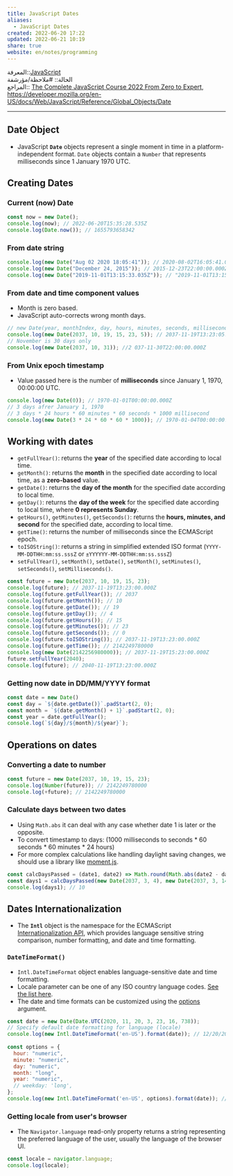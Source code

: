 ```yaml
---  
title: JavaScript Dates  
aliases:  
  - JavaScript Dates  
created: 2022-06-20 17:22  
updated: 2022-06-21 10:19  
share: true  
website: en/notes/programming  
---  
```

  
المعرفة::[JavaScript](JavaScript)  
الحالة:: #ملاحظة/مؤرشفة  
المراجع:: [The Complete JavaScript Course 2022 From Zero to Expert](The%20Complete%20JavaScript%20Course%202022%20From%20Zero%20to%20Expert), <https://developer.mozilla.org/en-US/docs/Web/JavaScript/Reference/Global_Objects/Date>  
  
---  
  
## Date Object  
  
- JavaScript **`Date`** objects represent a single moment in time in a platform-independent format. `Date` objects contain a `Number` that represents milliseconds since 1 January 1970 UTC.  
  
## Creating Dates  
  
### Current (now) Date  
  
```js  
const now = new Date();  
console.log(now); // 2022-06-20T15:35:28.535Z  
console.log(Date.now()); // 1655793658342  
```  
  
### From date string  
  
```js  
console.log(new Date("Aug 02 2020 18:05:41")); // 2020-08-02T16:05:41.000Z  
console.log(new Date("December 24, 2015")); // 2015-12-23T22:00:00.000Z  
console.log(new Date("2019-11-01T13:15:33.035Z")); // "2019-11-01T13:15:33.035Z"  
```  
  
### From date and time component values  
  
- Month is zero based.  
- JavaScript auto-corrects wrong month days.  
  
```js  
// new Date(year, monthIndex, day, hours, minutes, seconds, milliseconds)  
console.log(new Date(2037, 10, 19, 15, 23, 5)); // 2037-11-19T13:23:05.000Z  
// November is 30 days only  
console.log(new Date(2037, 10, 31)); //2 037-11-30T22:00:00.000Z  
```  
  
### From Unix epoch timestamp  
  
- Value passed here is the number of **milliseconds** since January 1, 1970, 00:00:00 UTC.  
  
```js  
console.log(new Date(0)); // 1970-01-01T00:00:00.000Z  
// 3 days afrer January 1, 1970  
// 3 days * 24 hours * 60 minutes * 60 seconds * 1000 millisecond  
console.log(new Date(3 * 24 * 60 * 60 * 1000)); // 1970-01-04T00:00:00.000Z  
```  
  
## Working with dates  
  
- `getFullYear()`: returns the **year** of the specified date according to local time.  
- `getMonth()`: returns the **month** in the specified date according to local time, as a **zero-based** value.  
- `getDate()`: returns the **day of the month** for the specified date according to local time.  
- `getDay()`: returns the **day of the week** for the specified date according to local time, where **0 represents Sunday**.  
- `getHours()`, `getMinutes()`, `getSeconds()`: returns the **hours, minutes, and second** for the specified date, according to local time.  
- `getTime()`: returns the number of milliseconds since the ECMAScript epoch.  
- `toISOString()`: returns a string in simplified extended ISO format (`YYYY-MM-DDTHH:mm:ss.sssZ` or `±YYYYYY-MM-DDTHH:mm:ss.sssZ`)  
- `setFullYear()`, `setMonth()`, `setDate()`, `setMonth()`, `setMinutes()`, `setSeconds()`, `setMilliseconds()`.  
  
```js  
const future = new Date(2037, 10, 19, 15, 23);  
console.log(future); // 2037-11-19T13:23:00.000Z  
console.log(future.getFullYear()); // 2037  
console.log(future.getMonth()); // 10  
console.log(future.getDate()); // 19  
console.log(future.getDay()); // 4  
console.log(future.getHours()); // 15  
console.log(future.getMinutes()); // 23  
console.log(future.getSeconds()); // 0  
console.log(future.toISOString()); // 2037-11-19T13:23:00.000Z  
console.log(future.getTime()); // 2142249780000  
console.log(new Date(2142256980000)); // 2037-11-19T15:23:00.000Z  
future.setFullYear(2040);  
console.log(future); // 2040-11-19T13:23:00.000Z  
```  
  
### Getting now date in DD/MM/YYYY format  
  
```js  
const date = new Date()  
const day = `${date.getDate()}`.padStart(2, 0);  
const month = `${date.getMonth() + 1}`.padStart(2, 0);  
const year = date.getFullYear();  
console.log(`${day}/${month}/${year}`);  
```  
  
## Operations on dates  
  
### Converting a date to number  
  
```js  
const future = new Date(2037, 10, 19, 15, 23);  
console.log(Number(future)); // 2142249780000  
console.log(+future); // 2142249780000  
```  
  
### Calculate days between two dates  
  
- Using `Math.abs` it can deal with any case whether date 1 is later or the opposite.  
- To convert timestamp to days: (1000 milliseconds to seconds * 60 seconds * 60 minutes * 24 hours)  
- For more complex calculations like handling daylight saving changes, we should use a library like [moment.js](https://momentjs.com).  
  
```js  
const calcDaysPassed = (date1, date2) => Math.round(Math.abs(date2 - date1) / (1000 * 60 * 60 * 24));  
const days1 = calcDaysPassed(new Date(2037, 3, 4), new Date(2037, 3, 14));  
console.log(days1); // 10  
```  
  
## Dates Internationalization  
  
- The **`Intl`** object is the namespace for the ECMAScript [Internationalization API](https://developer.mozilla.org/en-US/docs/Web/JavaScript/Reference/Global_Objects/Intl), which provides language sensitive string comparison, number formatting, and date and time formatting.  
  
### `DateTimeFormat()`  
  
- `Intl.DateTimeFormat` object enables language-sensitive date and time formatting.  
- Locale parameter can be one of any ISO country language codes. [See the list here](http://www.lingoes.net/en/translator/langcode.htm).  
- The date and time formats can be customized using the [options](https://developer.mozilla.org/en-US/docs/Web/JavaScript/Reference/Global_Objects/Intl/DateTimeFormat/DateTimeFormat#syntax) argument.  
  
```js  
const date = new Date(Date.UTC(2020, 11, 20, 3, 23, 16, 738));  
// Specify default date formatting for language (locale)  
console.log(new Intl.DateTimeFormat('en-US').format(date)); // 12/20/2020  
  
const options = {  
  hour: "numeric",  
  minute: "numeric",  
  day: "numeric",  
  month: "long",  
  year: "numeric",  
  // weekday: 'long',  
};  
console.log(new Intl.DateTimeFormat('en-US', options).format(date)); // December 20, 2020, 5:23 AM  
```  
  
### Getting locale from user's browser  
  
- The `Navigator.language` read-only property returns a string representing the preferred language of the user, usually the language of the browser UI.  
  
```js  
const locale = navigator.language;  
console.log(locale);  
```  
